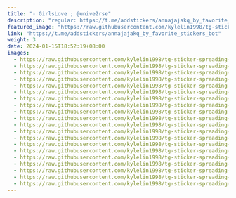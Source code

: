 ```yaml
---
title: "- GirlsLove ; @unive2rse"
description: "regular: https://t.me/addstickers/annajajakq_by_favorite_stickers_bot"
featured_image: "https://raw.githubusercontent.com/kylelin1998/tg-sticker-spreading-worldwide-images/main/img/6e00579b-ec1d-47a7-9e4f-d4cc76e2e9e2.jpg"
link: "https://t.me/addstickers/annajajakq_by_favorite_stickers_bot"
weight: 3
date: 2024-01-15T18:52:19+08:00
images:
  - https://raw.githubusercontent.com/kylelin1998/tg-sticker-spreading-worldwide-images/main/img/6e00579b-ec1d-47a7-9e4f-d4cc76e2e9e2.jpg
  - https://raw.githubusercontent.com/kylelin1998/tg-sticker-spreading-worldwide-images/main/img/a6faffd8-edf7-492b-89a8-d2a93405f640.jpg
  - https://raw.githubusercontent.com/kylelin1998/tg-sticker-spreading-worldwide-images/main/img/cddaa6d9-d5b9-416a-87c2-2d6935aa0091.jpg
  - https://raw.githubusercontent.com/kylelin1998/tg-sticker-spreading-worldwide-images/main/img/8727a67f-2a96-41fe-94ac-b304d9b9162f.jpg
  - https://raw.githubusercontent.com/kylelin1998/tg-sticker-spreading-worldwide-images/main/img/e9c6c2c6-d4ff-4d66-a1c4-75426ada1bdc.jpg
  - https://raw.githubusercontent.com/kylelin1998/tg-sticker-spreading-worldwide-images/main/img/8d87438f-e5f0-4000-b049-35128b68da97.jpg
  - https://raw.githubusercontent.com/kylelin1998/tg-sticker-spreading-worldwide-images/main/img/3635668a-8840-4d52-a8d6-4e467e45bf9b.jpg
  - https://raw.githubusercontent.com/kylelin1998/tg-sticker-spreading-worldwide-images/main/img/8d44993b-2cb9-44a8-8906-d954f83f638a.jpg
  - https://raw.githubusercontent.com/kylelin1998/tg-sticker-spreading-worldwide-images/main/img/3f13c0c9-acea-43c5-a4d2-4e4560626e5b.jpg
  - https://raw.githubusercontent.com/kylelin1998/tg-sticker-spreading-worldwide-images/main/img/9b3cd66e-c99b-4ee8-9e10-3c61ddd76945.jpg
  - https://raw.githubusercontent.com/kylelin1998/tg-sticker-spreading-worldwide-images/main/img/f716bb7d-7008-4888-bd9f-edd007425386.jpg
  - https://raw.githubusercontent.com/kylelin1998/tg-sticker-spreading-worldwide-images/main/img/23535f92-c821-424e-8566-033c9d395320.jpg
  - https://raw.githubusercontent.com/kylelin1998/tg-sticker-spreading-worldwide-images/main/img/f1245601-5e69-4232-91d1-ceb303ed1d03.jpg
  - https://raw.githubusercontent.com/kylelin1998/tg-sticker-spreading-worldwide-images/main/img/9cb068c0-2130-4df3-8b7a-4f735c97d3a9.jpg
  - https://raw.githubusercontent.com/kylelin1998/tg-sticker-spreading-worldwide-images/main/img/b78bb67b-18b2-4d66-ad85-a86cd886b0b1.jpg
  - https://raw.githubusercontent.com/kylelin1998/tg-sticker-spreading-worldwide-images/main/img/8b3ca9e6-30b4-4f0d-8108-dd2ee1bb64e7.jpg
  - https://raw.githubusercontent.com/kylelin1998/tg-sticker-spreading-worldwide-images/main/img/ac28b6b8-3473-4b4d-9442-1e6248d00214.jpg
  - https://raw.githubusercontent.com/kylelin1998/tg-sticker-spreading-worldwide-images/main/img/ed299420-790a-4426-ab04-757ab5b109e1.jpg
  - https://raw.githubusercontent.com/kylelin1998/tg-sticker-spreading-worldwide-images/main/img/0c788d02-035b-40b4-9944-042d1344b70a.jpg
  - https://raw.githubusercontent.com/kylelin1998/tg-sticker-spreading-worldwide-images/main/img/d26e94f2-c248-4359-83df-3ce94f9ea6e7.jpg
---
```

